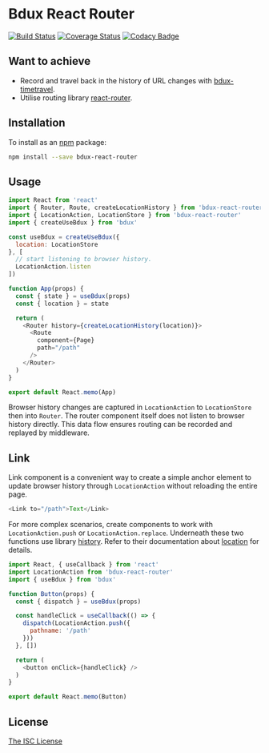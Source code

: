 # Bdux React Router

[![Build Status](https://travis-ci.com/Intai/bdux-react-router.svg?branch=master)](https://travis-ci.com/Intai/bdux-react-router)
[![Coverage Status](https://coveralls.io/repos/github/Intai/bdux-react-router/badge.svg?branch=master)](https://coveralls.io/github/Intai/bdux-react-router?branch=master)
[![Codacy Badge](https://app.codacy.com/project/badge/Grade/6e51138140e44317a20160124c995f4a)](https://www.codacy.com/gh/Intai/bdux-react-router/dashboard?utm_source=github.com&amp;utm_medium=referral&amp;utm_content=Intai/bdux-react-router&amp;utm_campaign=Badge_Grade)

## Want to achieve
- Record and travel back in the history of URL changes with [bdux-timetravel](https://github.com/Intai/bdux-timetravel).
- Utilise routing library [react-router](https://github.com/reactjs/react-router).

## Installation
To install as an [npm](https://www.npmjs.com/) package:
```sh
npm install --save bdux-react-router
```

## Usage
```javascript
import React from 'react'
import { Router, Route, createLocationHistory } from 'bdux-react-router'
import { LocationAction, LocationStore } from 'bdux-react-router'
import { createUseBdux } from 'bdux'

const useBdux = createUseBdux({
  location: LocationStore
}, [
  // start listening to browser history.
  LocationAction.listen
])

function App(props) {
  const { state } = useBdux(props)
  const { location } = state

  return (
    <Router history={createLocationHistory(location)}>
      <Route
        component={Page}
        path="/path"
      />
    </Router>
  )
}

export default React.memo(App)
```
Browser history changes are captured in `LocationAction` to `LocationStore` then into `Router`. The router component itself does not listen to browser history directly. This data flow ensures routing can be recorded and replayed by middleware.

## Link
Link component is a convenient way to create a simple anchor element to update browser history through `LocationAction` without reloading the entire page.
```javascript
<Link to="/path">Text</Link>
```

For more complex scenarios, create components to work with `LocationAction.push` or `LocationAction.replace`. Underneath these two functions use library [history](https://github.com/mjackson/history). Refer to their documentation about [location](https://github.com/mjackson/history/blob/master/docs/Location.md) for details.
```javascript
import React, { useCallback } from 'react'
import LocationAction from 'bdux-react-router'
import { useBdux } from 'bdux'

function Button(props) {
  const { dispatch } = useBdux(props)

  const handleClick = useCallback(() => {
    dispatch(LocationAction.push({
      pathname: '/path'
    }))
  }, [])

  return (
    <button onClick={handleClick} />
  )
}

export default React.memo(Button)
```

## License
[The ISC License](./LICENSE.md)
